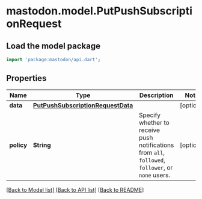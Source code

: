 # mastodon.model.PutPushSubscriptionRequest

## Load the model package
```dart
import 'package:mastodon/api.dart';
```

## Properties
Name | Type | Description | Notes
------------ | ------------- | ------------- | -------------
**data** | [**PutPushSubscriptionRequestData**](PutPushSubscriptionRequestData.md) |  | [optional] 
**policy** | **String** | Specify whether to receive push notifications from `all`, `followed`, `follower`, or `none` users. | [optional] 

[[Back to Model list]](../README.md#documentation-for-models) [[Back to API list]](../README.md#documentation-for-api-endpoints) [[Back to README]](../README.md)


